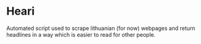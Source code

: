 # Heari
Automated script used to scrape lithuanian (for now) webpages and return headlines in a way which is easier to read for other people.
